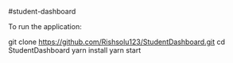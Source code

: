 #student-dashboard

To run the application:

git clone https://github.com/Rishsolu123/StudentDashboard.git
cd StudentDashboard
yarn install
yarn start
